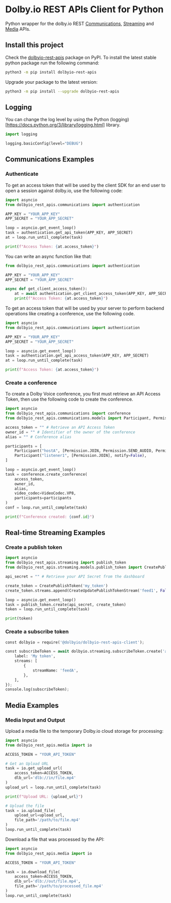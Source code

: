 # Dolby.io REST APIs Client for Python

Python wrapper for the dolby.io REST [Communications](https://docs.dolby.io/communications-apis/reference/authentication-api), [Streaming](https://docs.dolby.io/streaming-apis/reference) and [Media](https://docs.dolby.io/media-processing/reference/media-enhance-overview) APIs.

## Install this project

Check the [dolbyio-rest-apis](https://pypi.org/project/dolbyio-rest-apis/) package on PyPI. To install the latest stable python package run the following command: 

```bash
python3 -m pip install dolbyio-rest-apis
```

Upgrade your package to the latest version:

```bash
python3 -m pip install --upgrade dolbyio-rest-apis
```

## Logging

You can change the log level by using the Python (logging)[https://docs.python.org/3/library/logging.html] library.

```python
import logging

logging.basicConfig(level="DEBUG")
```

## Communications Examples

### Authenticate

To get an access token that will be used by the client SDK for an end user to open a session against dolby.io, use the following code:

```python
import asyncio
from dolbyio_rest_apis.communications import authentication

APP_KEY = "YOUR_APP_KEY"
APP_SECRET = "YOUR_APP_SECRET"

loop = asyncio.get_event_loop()
task = authentication.get_api_token(APP_KEY, APP_SECRET)
at = loop.run_until_complete(task)

print(f"Access Token: {at.access_token}")
```

You can write an async function like that:

```python
from dolbyio_rest_apis.communications import authentication

APP_KEY = "YOUR_APP_KEY"
APP_SECRET = "YOUR_APP_SECRET"

async def get_client_access_token():
    at = await authentication.get_client_access_token(APP_KEY, APP_SECRET)
    print(f"Access Token: {at.access_token}")

```

To get an access token that will be used by your server to perform backend operations like creating a conference, use the following code.

```python
import asyncio
from dolbyio_rest_apis.communications import authentication

APP_KEY = "YOUR_APP_KEY"
APP_SECRET = "YOUR_APP_SECRET"

loop = asyncio.get_event_loop()
task = authentication.get_api_access_token(APP_KEY, APP_SECRET)
at = loop.run_until_complete(task)

print(f"Access Token: {at.access_token}")
```

### Create a conference

To create a Dolby Voice conference, you first must retrieve an API Access Token, then use the following code to create the conference.

```python
import asyncio
from dolbyio_rest_apis.communications import conference
from dolbyio_rest_apis.communications.models import Participant, Permission, VideoCodec

access_token = "" # Retrieve an API Access Token
owner_id = "" # Identifier of the owner of the conference
alias = "" # Conference alias

participants = [
    Participant("hostA", [Permission.JOIN, Permission.SEND_AUDIO, Permission.SEND_VIDEO], notify=True),
    Participant("listener1", [Permission.JOIN], notify=False),
]

loop = asyncio.get_event_loop()
task = conference.create_conference(
    access_token,
    owner_id,
    alias,
    video_codec=VideoCodec.VP8,
    participants=participants
)
conf = loop.run_until_complete(task)

print(f"Conference created: {conf.id}")
```

## Real-time Streaming Examples

### Create a publish token

```python
import asyncio
from dolbyio_rest_apis.streaming import publish_token
from dolbyio_rest_apis.streaming.models.publish_token import CreatePublishToken, CreateUpdatePublishTokenStream

api_secret = "" # Retrieve your API Secret from the dashboard

create_token = CreatePublishToken('my_token')
create_token.streams.append(CreateUpdatePublishTokenStream('feed1', False))

loop = asyncio.get_event_loop()
task = publish_token.create(api_secret, create_token)
token = loop.run_until_complete(task)

print(token)
```

### Create a subscribe token

```python
const dolbyio = require('@dolbyio/dolbyio-rest-apis-client');

const subscribeToken = await dolbyio.streaming.subscribeToken.create('api_secret', {
    label: 'My token',
    streams: [
        {
            streamName: 'feedA',
        },
    ],
});
console.log(subscribeToken);
```

## Media Examples

### Media Input and Output

Upload a media file to the temporary Dolby.io cloud storage for processing:

```python
import asyncio
from dolbyio_rest_apis.media import io

ACCESS_TOKEN = "YOUR_API_TOKEN"

# Get an Upload URL
task = io.get_upload_url(
    access_token=ACCESS_TOKEN,
    dlb_url='dlb://in/file.mp4'
)
upload_url = loop.run_until_complete(task)

print(f"Upload URL: {upload_url}")

# Upload the file
task = io.upload_file(
    upload_url=upload_url,
    file_path='/path/to/file.mp4'
)
loop.run_until_complete(task)
```

Download a file that was processed by the API:

```python
import asyncio
from dolbyio_rest_apis.media import io

ACCESS_TOKEN = "YOUR_API_TOKEN"

task = io.download_file(
    access_token=ACCESS_TOKEN,
    dlb_url='dlb://out/file.mp4',
    file_path='/path/to/processed_file.mp4'
)
loop.run_until_complete(task)
```
